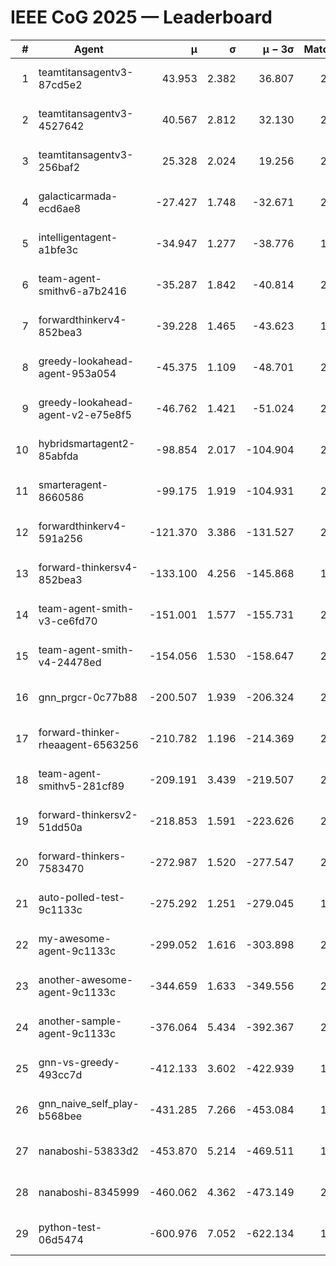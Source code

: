 # IEEE CoG 2025 — Leaderboard

| # | Agent | μ | σ | μ − 3σ | Matches | Updated |
|---:|---|---:|---:|---:|---:|---|
| 1 | teamtitansagentv3-87cd5e2 | 43.953 | 2.382 | 36.807 | 2132 | 2025-08-18 05:42 |
| 2 | teamtitansagentv3-4527642 | 40.567 | 2.812 | 32.130 | 2460 | 2025-08-18 05:42 |
| 3 | teamtitansagentv3-256baf2 | 25.328 | 2.024 | 19.256 | 2352 | 2025-08-18 05:42 |
| 4 | galacticarmada-ecd6ae8 | -27.427 | 1.748 | -32.671 | 2540 | 2025-08-18 05:42 |
| 5 | intelligentagent-a1bfe3c | -34.947 | 1.277 | -38.776 | 1839 | 2025-08-18 05:42 |
| 6 | team-agent-smithv6-a7b2416 | -35.287 | 1.842 | -40.814 | 2300 | 2025-08-18 05:42 |
| 7 | forwardthinkerv4-852bea3 | -39.228 | 1.465 | -43.623 | 1743 | 2025-08-18 05:42 |
| 8 | greedy-lookahead-agent-953a054 | -45.375 | 1.109 | -48.701 | 2156 | 2025-08-18 05:42 |
| 9 | greedy-lookahead-agent-v2-e75e8f5 | -46.762 | 1.421 | -51.024 | 2476 | 2025-08-18 05:42 |
| 10 | hybridsmartagent2-85abfda | -98.854 | 2.017 | -104.904 | 2141 | 2025-08-18 05:42 |
| 11 | smarteragent-8660586 | -99.175 | 1.919 | -104.931 | 2030 | 2025-08-18 05:42 |
| 12 | forwardthinkerv4-591a256 | -121.370 | 3.386 | -131.527 | 2078 | 2025-08-18 05:42 |
| 13 | forward-thinkersv4-852bea3 | -133.100 | 4.256 | -145.868 | 1809 | 2025-08-18 05:42 |
| 14 | team-agent-smith-v3-ce6fd70 | -151.001 | 1.577 | -155.731 | 2556 | 2025-08-18 05:42 |
| 15 | team-agent-smith-v4-24478ed | -154.056 | 1.530 | -158.647 | 2416 | 2025-08-18 05:42 |
| 16 | gnn_prgcr-0c77b88 | -200.507 | 1.939 | -206.324 | 2230 | 2025-08-18 05:42 |
| 17 | forward-thinker-rheaagent-6563256 | -210.782 | 1.196 | -214.369 | 2296 | 2025-08-18 05:42 |
| 18 | team-agent-smithv5-281cf89 | -209.191 | 3.439 | -219.507 | 2200 | 2025-08-18 05:42 |
| 19 | forward-thinkersv2-51dd50a | -218.853 | 1.591 | -223.626 | 2116 | 2025-08-18 05:42 |
| 20 | forward-thinkers-7583470 | -272.987 | 1.520 | -277.547 | 2100 | 2025-08-18 05:42 |
| 21 | auto-polled-test-9c1133c | -275.292 | 1.251 | -279.045 | 1980 | 2025-08-18 05:42 |
| 22 | my-awesome-agent-9c1133c | -299.052 | 1.616 | -303.898 | 2640 | 2025-08-18 05:42 |
| 23 | another-awesome-agent-9c1133c | -344.659 | 1.633 | -349.556 | 2500 | 2025-08-18 05:42 |
| 24 | another-sample-agent-9c1133c | -376.064 | 5.434 | -392.367 | 2100 | 2025-08-18 05:42 |
| 25 | gnn-vs-greedy-493cc7d | -412.133 | 3.602 | -422.939 | 1940 | 2025-08-18 05:42 |
| 26 | gnn_naive_self_play-b568bee | -431.285 | 7.266 | -453.084 | 1980 | 2025-08-18 05:42 |
| 27 | nanaboshi-53833d2 | -453.870 | 5.214 | -469.511 | 1860 | 2025-08-18 05:42 |
| 28 | nanaboshi-8345999 | -460.062 | 4.362 | -473.149 | 2080 | 2025-08-18 05:42 |
| 29 | python-test-06d5474 | -600.976 | 7.052 | -622.134 | 1850 | 2025-08-18 05:42 |

